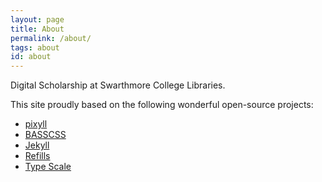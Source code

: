 ```yaml
---
layout: page
title: About
permalink: /about/
tags: about
id: about
---
```


Digital Scholarship at Swarthmore College Libraries.

This site proudly based on the following wonderful open-source projects:

* [pixyll](https://github.com/johnotander/pixyll)
* [BASSCSS](http://basscss.com)
* [Jekyll](http://jekyllrb.com)
* [Refills](http://refills.bourbon.io/)
* [Type Scale](http://type-scale.com/)
